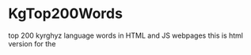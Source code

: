 # KgTop200Words
top 200 kyrghyz language words in HTML and JS webpages
this is html version for the 
